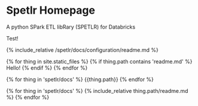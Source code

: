 # Spetlr Homepage

A python SPark ETL libRary (SPETLR) for Databricks

Test!

{% include_relative /spetlr/docs/configuration/readme.md %}

{% for thing in site.static_files %}
  {% if thing.path contains 'readme.md' %}
    Hello!
  {% endif %}
{% endfor %}


{% for thing in 'spetlr/docs' %}
  {{thing.path}}
{% endfor %}

{% for thing in 'spetlr/docs' %}
    {% include_relative thing.path/readme.md %}
{% endfor %}

